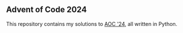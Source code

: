 ## Advent of Code 2024

This repository contains my solutions to [AOC '24](https://adventofcode.com/2024), all written in Python.
